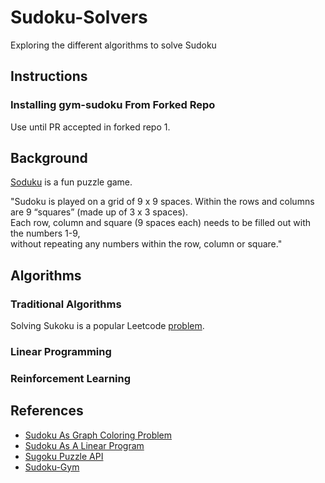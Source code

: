 # Sudoku-Solvers
Exploring the different algorithms to solve Sudoku

## Instructions

### Installing gym-sudoku From Forked Repo
Use until PR accepted in forked repo
1. 

## Background
[Soduku](https://en.wikipedia.org/wiki/Sudoku) is a fun puzzle game. 

"Sudoku is played on a grid of 9 x 9 spaces. Within the rows and columns are 9 “squares” (made up of 3 x 3 spaces). <br/>
Each row, column and square (9 spaces each) needs to be filled out with the numbers 1-9, <br/>
without repeating any numbers within the row, column or square."

## Algorithms

### Traditional Algorithms
Solving Sukoku is a popular Leetcode [problem](https://leetcode.com/problems/sudoku-solver/). <br/>

### Linear Programming


### Reinforcement Learning


## References

* [Sudoku As Graph Coloring Problem](https://www.linkedin.com/pulse/solve-your-sudoku-graph-coloring-problem-alireza-soroudi/?trk=eml-email_series_follow_newsletter_01-hero-1-title_link&midToken=AQET4HYp_zAXXw&fromEmail=fromEmail&ut=2RbmToAhecnGI1)
* [Sudoku As A Linear Program](https://www.coin-or.org/PuLP/CaseStudies/a_sudoku_problem.html)
* [Sugoku Puzzle API](https://github.com/bertoort/sugoku)
* [Sudoku-Gym](https://github.com/wcheung-code/sudoku-gym)
